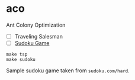 # aco
Ant Colony Optimization

- [ ] Traveling Salesman
- [ ] [Sudoku Game](https://arxiv.org/pdf/1805.03545.pdf)

```
make tsp
make sudoku
```
Sample sudoku game taken from `sudoku.com/hard`.

